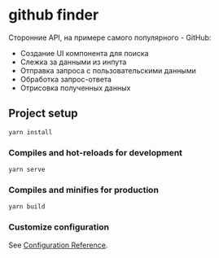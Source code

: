 # github finder

Сторонние API, на примере самого популярного - GitHub:

- Создание UI компонента для поиска
- Слежка за данными из инпута
- Отправка запроса с пользовательскими данными
- Обработка запрос-ответа
- Отрисовка полученных данных

## Project setup

```
yarn install
```

### Compiles and hot-reloads for development

```
yarn serve
```

### Compiles and minifies for production

```
yarn build
```

### Customize configuration

See [Configuration Reference](https://cli.vuejs.org/config/).
